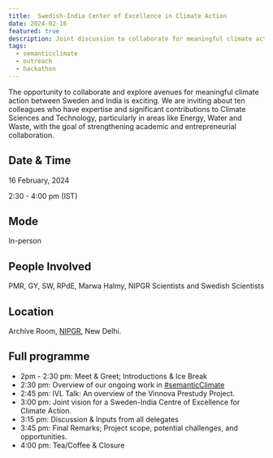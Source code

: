 ```yaml
---
title:  Swedish-India Center of Excellence in Climate Action 
date: 2024-02-16
featured: true
description: Joint discussion to collaborate for meaningful climate action between Sweden and India
tags:
  - semanticclimate
  - outreach
  - hackathon
---
```


The opportunity to collaborate and explore avenues for meaningful climate action between Sweden and India is exciting. We are inviting about ten colleagues who have expertise and significant contributions to Climate Sciences and Technology, particularly in areas like Energy, Water and Waste, with the goal of strengthening academic and entrepreneurial  collaboration. 

## Date & Time

16 February, 2024

2:30 - 4:00 pm (IST)

## Mode 
In-person

## People Involved
PMR, GY, SW, RPdE, Marwa Halmy, NIPGR Scientists and Swedish Scientists 

## Location
Archive Room, [NIPGR](https://www.nipgr.ac.in/home/home.php), New Delhi.

## Full programme

- 2pm - 2:30 pm: Meet & Greet; Introductions & Ice Break 
- 2:30 pm: Overview of our ongoing work in [#semanticClimate](https://semanticclimate.github.io/p/en/)
- 2:45 pm: IVL Talk: An overview of the Vinnova Prestudy Project.
- 3:00 pm: Joint vision for a Sweden-India Centre of Excellence for Climate Action. 
- 3:15 pm: Discussion & Inputs from all delegates
- 3:45 pm: Final Remarks; Project scope, potential challenges, and opportunities. 
- 4:00 pm: Tea/Coffee & Closure 




